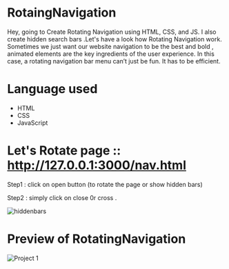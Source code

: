 # RotaingNavigation
Hey, going to Create Rotating Navigation using HTML, CSS, and JS.  I also create hidden search bars .Let's have a look how  Rotating Navigation work. Sometimes we just want our website navigation to be the best and bold , animated elements are the key ingredients of the user experience. In this case, a rotating navigation bar menu can’t just be fun. It has to be efficient.

# Language used

* HTML 
* CSS 
* JavaScript

# Let's Rotate page :: http://127.0.0.1:3000/nav.html
Step1 : click on open button (to rotate the page or show hidden bars)

Step2 : simply click on close 0r cross .

![hiddenbars](https://user-images.githubusercontent.com/121751224/216429692-ad178f38-7dff-4d88-b959-535e60996017.png)

# Preview of RotatingNavigation 

![Project 1](https://user-images.githubusercontent.com/121751224/216427133-0ddd625e-0209-4d86-8b98-505ec8d37142.gif)
